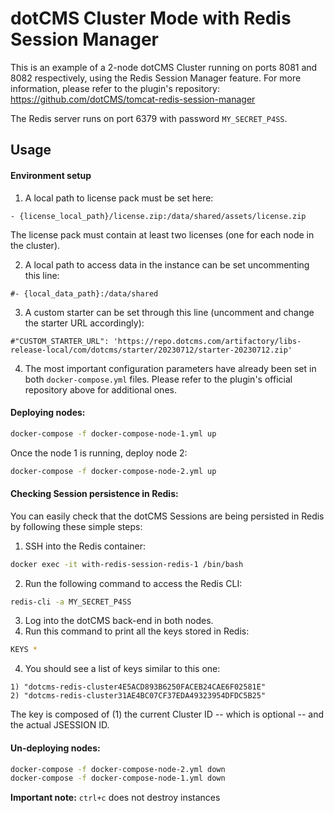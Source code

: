 # dotCMS Cluster Mode with Redis Session Manager

This is an example of a 2-node dotCMS Cluster running on ports 8081 and 8082 respectively, using the Redis Session Manager feature. For more information, please refer to the plugin's repository: https://github.com/dotCMS/tomcat-redis-session-manager

The Redis server runs on port 6379 with password `MY_SECRET_P4SS`.

## Usage

#### Environment setup

1) A local path to license pack must be set here:
```
- {license_local_path}/license.zip:/data/shared/assets/license.zip
```
The license pack must contain at least two licenses (one for each node in the cluster).

2) A local path to access data in the instance can be set uncommenting this line:
```
#- {local_data_path}:/data/shared
```

3) A custom starter can be set through this line (uncomment and change the starter URL accordingly):
```
#"CUSTOM_STARTER_URL": 'https://repo.dotcms.com/artifactory/libs-release-local/com/dotcms/starter/20230712/starter-20230712.zip'
```

4) The most important configuration parameters have already been set in both `docker-compose.yml` files. Please refer to the plugin's official repository above for additional ones.


#### Deploying nodes:

```bash
docker-compose -f docker-compose-node-1.yml up
```

Once the node 1 is running, deploy node 2:
```bash
docker-compose -f docker-compose-node-2.yml up
```

#### Checking Session persistence in Redis:

You can easily check that the dotCMS Sessions are being persisted in Redis by following these simple steps:

1. SSH into the Redis container:
```bash
docker exec -it with-redis-session-redis-1 /bin/bash 
```
2. Run the following command to access the Redis CLI:
```bash
redis-cli -a MY_SECRET_P4SS
```
3. Log into the dotCMS back-end in both nodes.
4. Run this command to print all the keys stored in Redis:
```bash
KEYS *
```
4. You should see a list of keys similar to this one:
```
1) "dotcms-redis-cluster4E5ACD893B6250FACEB24CAE6F02581E"
2) "dotcms-redis-cluster31AE4BC07CF37EDA49323954DFDC5B25"
```

The key is composed of (1) the current Cluster ID -- which is optional -- and the actual JSESSION ID.


#### Un-deploying nodes:

```bash
docker-compose -f docker-compose-node-2.yml down
docker-compose -f docker-compose-node-1.yml down
```

**Important note:** `ctrl+c` does not destroy instances


